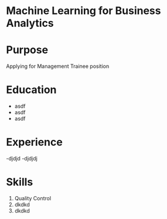 # Machine Learning for Business Analytics

# Purpose

Applying for Management Trainee position

# Education

- asdf
- asdf
- asdf

# Experience

-djdjd
-djdjdj

# Skills

1. Quality Control
2. dkdkd
3. dkdkd


